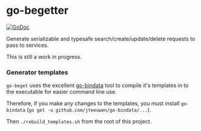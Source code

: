 # go-begetter

[![GoDoc](https://godoc.org/github.com/brianstarke/go-beget?status.svg)](https://godoc.org/github.com/brianstarke/go-beget)

Generate serializable and typesafe search/create/update/delete requests to pass to services.

This is still a work in progress.

### Generator templates

`go-beget` uses the excellent [go-bindata](https://github.com/jteeuwen/go-bindata) tool to compile it's templates in to the executable for easier command line use.  

Therefore, if you make any changes to the templates, you must install `go-bindata` (`go get -u github.com/jteeuwen/go-bindata/...`).

Then `./rebuild_templates.sh` from the root of this project.
